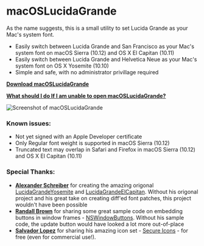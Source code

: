 # macOSLucidaGrande
As the name suggests, this is a small utility to set Lucida Grande as your Mac's system font.
- Easily switch between Lucida Grande and San Francisco as your Mac's system font on macOS Sierra (10.12) and OS X El Capitan (10.11)
- Easily switch between Lucida Grande and Helvetica Neue as your Mac's system font on OS X Yosemite (10.10)
- Simple and safe, with no administrator privillage required

**[Download macOSLucidaGrande](https://github.com/HiKay/macOSLucidaGrande/releases/download/2016.09.14/macOSLucidaGrande_2016_09_14.zip)**


**[What should I do If I am unable to open macOSLucidaGrande?](FAQ.md)**

![](https://raw.githubusercontent.com/HiKay/macOSLucidaGrande/master/Screenshot/Screenshot.png "Screenshot of macOSLucidaGrande")

### Known issues:
- Not yet signed with an Apple Developer certificate
- Only Regular font weight is supported in macOS Sierra (10.12)
- Truncated text may overlap in Safari and Firefox in macOS Sierra (10.12) and OS X El Capitan (10.11)

### Special Thanks:
- **[Alexander Schreiber](https://github.com/schreiberstein)** for creating the amazing origonal [LucidaGrandeYosemite](https://github.com/schreiberstein/lucidagrandeyosemite) and [LucidaGrandeElCapitan](https://github.com/schreiberstein/lucidagrandeelcapitan). Without his origonal project and his great take on creating diff'ed font patches, this project wouldn't have been possible
- **[Randall Brown](https://github.com/blladnar)** for sharing some great sample code on embedding buttons in window frames - [NSWindowButtons](https://github.com/blladnar/NSWindowButtons). Without his sample code, the update button would have looked a lot more out-of-place
- **[Salvador Lopez](http://simiographics.deviantart.com/)** for sharing his amazing icon set - [Secure Icons](http://simiographics.deviantart.com/art/Secure-Icons-162217765) - for free (even for commercial use!).
